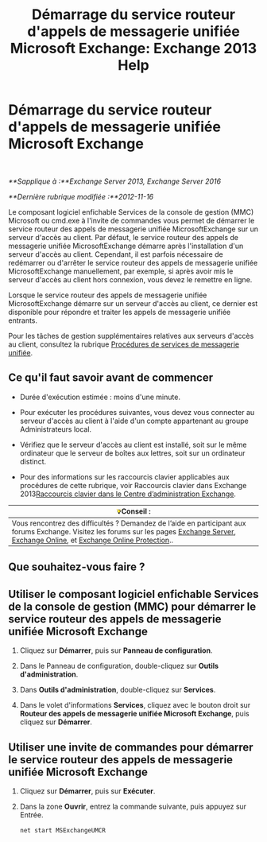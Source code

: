 ﻿---
title: "Démarrage du service routeur d'appels de messagerie unifiée Microsoft Exchange: Exchange 2013 Help"
TOCTitle: Démarrage du service routeur d'appels de messagerie unifiée Microsoft Exchange
ms:assetid: 8b7e1a4c-87b3-4477-a95f-6b41cf2d38f0
ms:mtpsurl: https://technet.microsoft.com/fr-fr/library/JJ673542(v=EXCHG.150)
ms:contentKeyID: 50555442
ms.date: 04/24/2018
mtps_version: v=EXCHG.150
ms.translationtype: HT
---

# Démarrage du service routeur d'appels de messagerie unifiée Microsoft Exchange

 

_**Sapplique à :**Exchange Server 2013, Exchange Server 2016_

_**Dernière rubrique modifiée :**2012-11-16_

Le composant logiciel enfichable Services de la console de gestion (MMC) Microsoft ou cmd.exe à l'invite de commandes vous permet de démarrer le service routeur des appels de messagerie unifiée MicrosoftExchange sur un serveur d'accès au client. Par défaut, le service routeur des appels de messagerie unifiée MicrosoftExchange démarre après l'installation d'un serveur d'accès au client. Cependant, il est parfois nécessaire de redémarrer ou d'arrêter le service routeur des appels de messagerie unifiée MicrosoftExchange manuellement, par exemple, si après avoir mis le serveur d'accès au client hors connexion, vous devez le remettre en ligne.

Lorsque le service routeur des appels de messagerie unifiée MicrosoftExchange démarre sur un serveur d'accès au client, ce dernier est disponible pour répondre et traiter les appels de messagerie unifiée entrants.

Pour les tâches de gestion supplémentaires relatives aux serveurs d'accès au client, consultez la rubrique [Procédures de services de messagerie unifiée](um-services-procedures-exchange-2013-help.md).

## Ce qu'il faut savoir avant de commencer

  - Durée d'exécution estimée : moins d'une minute.

  - Pour exécuter les procédures suivantes, vous devez vous connecter au serveur d'accès au client à l'aide d'un compte appartenant au groupe Administrateurs local.

  - Vérifiez que le serveur d'accès au client est installé, soit sur le même ordinateur que le serveur de boîtes aux lettres, soit sur un ordinateur distinct.

  - Pour des informations sur les raccourcis clavier applicables aux procédures de cette rubrique, voir Raccourcis clavier dans Exchange 2013[Raccourcis clavier dans le Centre d’administration Exchange](keyboard-shortcuts-in-the-exchange-admin-center-exchange-online-protection-help.md).

<table>
<thead>
<tr class="header">
<th><img src="images/Bb125224.tip(EXCHG.150).gif" title="Conseil" alt="Conseil" />Conseil :</th>
</tr>
</thead>
<tbody>
<tr class="odd">
<td>Vous rencontrez des difficultés ? Demandez de l’aide en participant aux forums Exchange. Visitez les forums sur les pages <a href="https://go.microsoft.com/fwlink/p/?linkid=60612">Exchange Server</a>, <a href="https://go.microsoft.com/fwlink/p/?linkid=267542">Exchange Online</a>, et <a href="https://go.microsoft.com/fwlink/p/?linkid=285351">Exchange Online Protection</a>..</td>
</tr>
</tbody>
</table>


## Que souhaitez-vous faire ?

## Utiliser le composant logiciel enfichable Services de la console de gestion (MMC) pour démarrer le service routeur des appels de messagerie unifiée Microsoft Exchange

1.  Cliquez sur **Démarrer**, puis sur **Panneau de configuration**.

2.  Dans le Panneau de configuration, double-cliquez sur **Outils d'administration**.

3.  Dans **Outils d'administration**, double-cliquez sur **Services**.

4.  Dans le volet d'informations **Services**, cliquez avec le bouton droit sur **Routeur des appels de messagerie unifiée Microsoft Exchange**, puis cliquez sur **Démarrer**.

## Utiliser une invite de commandes pour démarrer le service routeur des appels de messagerie unifiée Microsoft Exchange

1.  Cliquez sur **Démarrer**, puis sur **Exécuter**.

2.  Dans la zone **Ouvrir**, entrez la commande suivante, puis appuyez sur Entrée.
    
        net start MSExchangeUMCR

